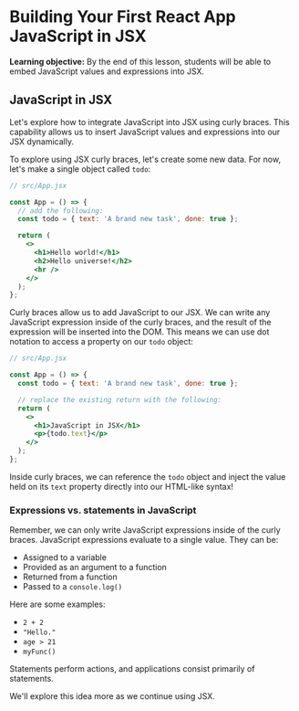 <h1>
  <span class="headline">Building Your First React App</span>
  <span class="subhead">JavaScript in JSX</span>
</h1>

**Learning objective:** By the end of this lesson, students will be able to embed JavaScript values and expressions into JSX.

## JavaScript in JSX

Let's explore how to integrate JavaScript into JSX using curly braces. This capability allows us to insert JavaScript values and expressions into our JSX dynamically.

To explore using JSX curly braces, let's create some new data. For now, let's make a single object called `todo`:

```jsx
// src/App.jsx

const App = () => {
  // add the following:
  const todo = { text: 'A brand new task', done: true };

  return (
    <>
      <h1>Hello world!</h1>
      <h2>Hello universe!</h2>
      <hr />
    </>
  );
};
```

Curly braces allow us to add JavaScript to our JSX. We can write any JavaScript expression inside of the curly braces, and the result of the expression will be inserted into the DOM. This means we can use dot notation to access a property on our `todo` object:

```jsx
// src/App.jsx

const App = () => {
  const todo = { text: 'A brand new task', done: true };

  // replace the existing return with the following:
  return (
    <>
      <h1>JavaScript in JSX</h1>
      <p>{todo.text}</p>
    </>
  );
};
```

Inside curly braces, we can reference the `todo` object and inject the value held on its `text` property directly into our HTML-like syntax!

### Expressions vs. statements in JavaScript

Remember, we can only write JavaScript expressions inside of the curly braces. JavaScript expressions evaluate to a single value. They can be:

- Assigned to a variable
- Provided as an argument to a function
- Returned from a function
- Passed to a `console.log()`

Here are some examples:

- `2 + 2`
- `"Hello."`
- `age > 21`
- `myFunc()`

Statements perform actions, and applications consist primarily of statements.

We'll explore this idea more as we continue using JSX.
